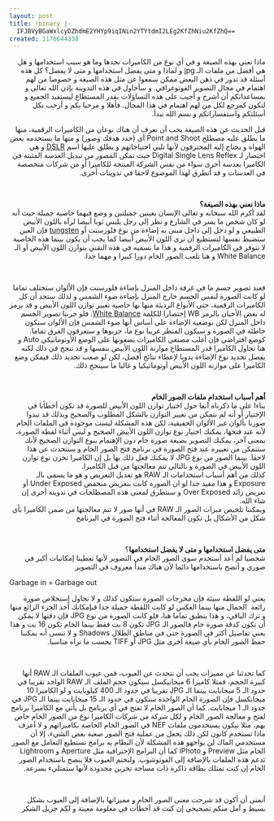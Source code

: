 ```yaml
---
layout: post
title: !binary |-
  IFJBVyBGaWxlcyDZhdmE2YHYp9iqINin2YTYtdmI2LEg2KfZhNiu2KfZhQ==
created: 1176644338
---
```

<p dir="rtl">ماذا نعني بهذه الصيغة و في أي نوع من الكاميرات نجدها وما هو سبب استخدامها و هل هي أفضل من ملفات الـ jpg و لماذا و متى يفضل استخدامها و متى لا يفضل؟ كل هذه أسئلة قد تدور في ذهن البعض ممكن سمعوا عن مثل هذه الصيغة و خصوصا من لهم اهتمام في مجال التصوير الفوتوغرافي. و سأحاول في هذه التدوينة بإذن الله تعالى و بمساعداتكم أن أشرح و أجيب على هذه التساؤلات بقدر المستطاع ليستفيد الجميع و لتكون كمرجع لكل من لهم اهتمام في هذا المجال. فأهلا و مرحبا بكم و أرحب بكل أسئلتكم واستفساراتكم و بسم الله نبدأ.</p>
<p dir="rtl">قبل الحديث عن هذه الصيغة يجب أن نعرف أن هناك نوعان من الكاميرات الرقمية، منها ما يطلق عليه مصطلح Point and Shoot أي (حدد هدفك وصور) و منها ما يستخدمه بعض الهواه و يحتاج إليه المحترفون لأنها تلبي احتياجاتهم و يطلق عليها اسم <a href="http://en.wikipedia.org/wiki/Dslr">DSLR</a> و هي اختصار لـ Digital Single Lens Reflex حيث تمكن المصور من تبديل العدسة المثبتة في الكاميرا بعدسة أخرى سواء من نفس الشركة المنتجة للكاميرا أو من شركات متخصصة في العدسات و قد أتطرق لهذا الموضوع لاحقا في تدوينات أخرى.</p>
<p>&nbsp;</p>
<p dir="rtl"><strong>ماذا نعني بهذه الصيغة؟</strong><br />
لقد أكرم الله سبحانه و تعالى الإنسان بعينين جميلتين و وضع فيهما خاصية جميلة حيث أنه لو كان شخص ما يسر في الشارع و نظر إلى رجل يلبس ثوبا أبيضا لرآه باللون الأبيض الطبيعي و لو دخل إلى داخل مبنى به إضاءة من نوع فلورسنت أو <a href="http://en.wikipedia.org/wiki/Tungsten">tungsten</a> فإن العين ستضبط نفسها لتستطيع أن ترى اللون الأبيض أبيضا كما يجب أن يكون بينما هذه الخاصية لا تتوفر في الكاميرات الرقمية و هذا ما نسميه في هذه التقني بتوازن اللون الأبيض أو الـ White Balance و هنا تلعب الصور الخام دورا كبيرا و مهما جدا.</p>
<p>&nbsp;</p>
<p dir="rtl">فعند تصوير جسم ما في غرفة داخل المنزل بإضاءة فلورسنت فإن الألوان ستختلف تماما لو كانت الصورة لنفس الجسم خارج المنزل بإضاءة ضوء الشمس و لذلك ستجد أن كل الكاميرات الرقمية، حتى الأنواع الرديئة منها بها خاصية تغيير توازن اللون الأبيض و قد يرمز له بعض الأحيان بالرمز WB إختصارا للكلمة <a href="http://en.wikipedia.org/wiki/White_balance">White Balance</a>. فلو جربنا تصوير الجسم داخل المنزل لكن بوضعية الإضاءة على أساس أنها ضوء الشمس فإن الألوان ستكون خاطئة في الصورة و سيكون المنظر غريبا نوع ما، جربوها و ستعرفون الفرق تماما.<br />
كوضع افتراضي فإن أغلب مصنعي الكاميرات يضعونها على الوضع الأوتوماتيكي Auto و هنا تحاول الكاميرا قدر المستطاع موازنة اللون الأبيض بنفسها و قد تنجح في ذلك لكنه يفضل تحديد نوع الإضاءة يدويا لإعطاء نتائج أفضل، لكن لو صعب تحديد ذلك فيمكن وضع الكاميرا على موازنة اللون الأبيض أوتوماتيكيا و غالبا ما سينجح ذلك.</p>
<p>&nbsp;</p>
<p dir="rtl"><strong>أهم أسباب استخدام ملفات الصور الخام</strong><br />
بناءا على ما ذكرناه آنفا حول اختيار توازن اللون الأبيض للصورة قد نكون أخطأنا في الإختيار أو أنه لم نتمكن من تغيير التوازن بالشكل المطلوب والصحيح وبذلك قد تبدوا صورنا بألوان غير الألوان الحقيقية، لكن هذه المشكلة ليست موجودة في الملفات الخام لأنه عند فتحها، يمكنك اختيار نوع توازن اللون الأبيض الصحيح و ليس أثناء لقطة الصورة، بمعنى آخر، يمكنك التصوير بصيغة صورة خام دون الإهتمام بنوع التوازن الصحيح لأنك ستتمكن من تغييره عند فتح الصورة في برنامج فتح الصور الخام و سنتحدث عن هذا لاحقا. بينما الصور من نوع JPG لا يمكنك فعل ذلك بها بل إن الكاميرا تخزن نوع توازن اللون الأبيض في الصورة و بالتالي تتم معالجتها من قبل الكاميرا.<br />
كذلك من أهم أسباب استخدامات الـ RAW هو تعديل التعريض و هو ما يسمى بالـ Exposure و هذا مفيد جدا لو ان الصورة كانت بتعريض منخفض Under Exposed أو تعريض زائد Over Exposed و سنتطرق لمعنى هذه المصطلحات في تدوينة أخرى إن شاء الله.<br />
ويمكننا تلخيص ميزات الصور الـ RAW في أنها صور لا تتم معالجتها من ضمن الكاميرا بأي شكل من الأشكال بل تكون المعالجة أثناء فتح الصورة في البرنامج</p>
<p>&nbsp;</p>
<p dir="rtl"><strong>متى يفضل استخدامها و متى لا يفضل استخدامها</strong>؟<br />
شخصيا لم أعد أستخدم سوى الصور الخام في التصوير لأنها تعطينا إمكانيات أكبر في صوري و أنصح باستخدامها دائما لأن هناك مبدأ معروف في التصوير</p>
<p>Garbage in = Garbage out</p>
<p dir="rtl">يعني لو اللقطة سيئة فإن مخرجات الصورة ستكون كذلك و لا تحاول إستخلاص صورة رائعة&nbsp; الجمال منها بينما العكس لو كانت اللقطة جميلة جدا فبإمكانك أخذ الجزء الرائع منها و ترك الباقي، و هذا ينطبق تماما هنا، فلو كانت الصورة من نوع JPG فإن دقتها لا يمكن أن تكون كدقة صورة خام فالصور الـ JPG تكون 8 بت فقط بينما الخام تكون 16 بت و هذا يعني تفاصيل أكثر في الصورة حتى في مناطق الظلال Shadows و لا ننسى أنه يمكننا حفظ الصور الخام بأي صيغة أخرى مثل JPG أو TIFF بحسب ما نراه مناسبا.</p>
<p>&nbsp;</p>
<p dir="rtl">كما تحدثنا عن مميزات يجب أن نتحدث عن العيوب، فمن عيوب الملفات الـ RAW أنها كبيرة الحجم، فمثلا كاميرا 6 ميجابيكسل سيكون حجم الملف الـ RAW الواحد تقريبا في حدود الـ 5 ميجابايت بينما الـ JPG تقريبا في حدود الـ 400 كيلوبايت و لو الكاميرا 10 ميجابكسل فإن الصورة الخام الواحدة ستكون في حدود الـ 15 ميجابايت بينما الـ JPG في حدود الـ 1 ميجابايت. كما أن الصور الخام لا تفتح في أي برنامج بل يأتي مع الكاميرا برنامج لفتح و معالجة الصور الخام و لكل شركة من شركات الكاميرا نوع من الصور الخام خاص بهم، مثلا نيكون يستخدمون ملفات NEF في الصور الخام الخاصة بكاميراتهم و لا أعرف ماذا تستخدم كانون لكن ذلك يجعل من عملية فتح الصور صعبة بعض الشيء، إلا أن مستخدمي الماك لن يواجهو هذه المشكلة لأن النظام به برامج تستطيع التعامل مع الصور الخام مثل Preview و iPhoto كما أن البرامج الإحترافية مثل Aperture و Lightroom تدعم هذه الملفات بالإضافة إلى الفوتوشوب. ولنختم العيوب فلا ينصح باستخدام الصور الخام إن كنت تمتلك بطاقة ذاكرة ذات مساحة تخزين محدودة لأنها ستمتليء بسرعة.</p>
<p>&nbsp;</p>
<p dir="rtl">أتمنى أن أكون قد شرحت معنى الصور الخام و مميزاتها بالإضافة إلى العيوب بشكل بسيط و آمل منكم تصحيحي إن كنت قد أخطأت في معلومة معينة و لكم جزيل الشكر</p>
